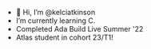 - 👋 Hi, I’m @kelciatkinson
- I’m currently learning C.
- Completed Ada Build Live Summer '22
- Atlas student in cohort 23/T1!


<!---
kelciatkinson/kelciatkinson is a ✨ special ✨ repository because its `README.md` (this file) appears on your GitHub profile.
You can click the Preview link to take a look at your changes.
--->
